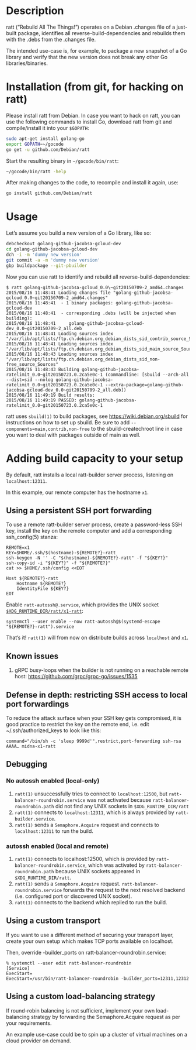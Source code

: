 # Description

ratt (“Rebuild All The Things!”) operates on a Debian .changes file of a just-built package, identifies all reverse-build-dependencies and rebuilds them with the .debs from the .changes file.

The intended use-case is, for example, to package a new snapshot of a Go library and verify that the new version does not break any other Go libraries/binaries.

# Installation (from git, for hacking on ratt)

Please install ratt from Debian. In case you want to hack on ratt, you can use the following commands to install Go, download ratt from git and compile/install it into your `$GOPATH`:

```bash
sudo apt-get install golang-go
export GOPATH=~/gocode
go get -u github.com/Debian/ratt
```

Start the resulting binary in `~/gocode/bin/ratt`:

```bash
~/gocode/bin/ratt -help
```

After making changes to the code, to recompile and install it again, use:

```bash
go install github.com/Debian/ratt
```

# Usage

Let’s assume you build a new version of a Go library, like so:

```bash
debcheckout golang-github-jacobsa-gcloud-dev
cd golang-github-jacobsa-gcloud-dev
dch -i -m 'dummy new version'
git commit -a -m 'dummy new version'
gbp buildpackage --git-pbuilder  
```

Now you can use ratt to identify and rebuild all reverse-build-dependencies:
```
$ ratt golang-github-jacobsa-gcloud_0.0\~git20150709-2_amd64.changes         
2015/08/16 11:48:41 Loading changes file "golang-github-jacobsa-gcloud_0.0~git20150709-2_amd64.changes"
2015/08/16 11:48:41  - 1 binary packages: golang-github-jacobsa-gcloud-dev
2015/08/16 11:48:41  - corresponding .debs (will be injected when building):
2015/08/16 11:48:41     golang-github-jacobsa-gcloud-dev_0.0~git20150709-2_all.deb
2015/08/16 11:48:41 Loading sources index "/var/lib/apt/lists/ftp.ch.debian.org_debian_dists_sid_contrib_source_Sources"
2015/08/16 11:48:41 Loading sources index "/var/lib/apt/lists/ftp.ch.debian.org_debian_dists_sid_main_source_Sources"
2015/08/16 11:48:43 Loading sources index "/var/lib/apt/lists/ftp.ch.debian.org_debian_dists_sid_non-free_source_Sources"
2015/08/16 11:48:43 Building golang-github-jacobsa-ratelimit_0.0~git20150723.0.2ca5e0c-1 (commandline: [sbuild --arch-all --dist=sid --nolog golang-github-jacobsa-ratelimit_0.0~git20150723.0.2ca5e0c-1 --extra-package=golang-github-jacobsa-gcloud-dev_0.0~git20150709-2_all.deb])
2015/08/16 11:49:19 Build results:
2015/08/16 11:49:19 PASSED: golang-github-jacobsa-ratelimit_0.0~git20150723.0.2ca5e0c-1
```

ratt uses `sbuild(1)` to build packages, see https://wiki.debian.org/sbuild for instructions on how to set up sbuild. Be sure to add `--components=main,contrib,non-free` to the sbuild-createchroot line in case you want to deal with packages outside of main as well.

# Adding build capacity to your setup

By default, ratt installs a local ratt-builder server process, listening on `localhost:12311`.

In this example, our remote computer has the hostname `x1`.

## Using a persistent SSH port forwarding

To use a remote ratt-builder server process, create a password-less SSH key,
install the key on the remote computer and add a corresponding ssh_config(5)
stanza:

```shell
REMOTE=x1
KEY=$HOME/.ssh/$(hostname)-${REMOTE?}-ratt
ssh-keygen -N '' -C "$(hostname)-${REMOTE?}-ratt" -f "${KEY?}"
ssh-copy-id -i "${KEY?}" -f "${REMOTE?}"
cat >> $HOME/.ssh/config <<EOT

Host ${REMOTE?}-ratt
	Hostname ${REMOTE?}
	IdentityFile ${KEY?}
EOT
```

Enable `ratt-autossh@.service`, which provides the UNIX socket [`$XDG_RUNTIME_DIR/ratt/x1-ratt`](https://manpages.debian.org/stretch/systemd/systemd.exec.5#ENVIRONMENT_VARIABLES_IN_SPAWNED_PROCESSES):

```shell
systemctl --user enable --now ratt-autossh@$(systemd-escape "${REMOTE?}-ratt").service
```

That’s it! `ratt(1)` will from now on distribute builds across `localhost` and `x1`.

## Known issues

1. gRPC busy-loops when the builder is not running on a reachable remote host: https://github.com/grpc/grpc-go/issues/1535

## Defense in depth: restricting SSH access to local port forwardings

To reduce the attack surface when your SSH key gets compromised, it is good practice to restrict the key on the remote end, i.e. edit ~/.ssh/authorized_keys to look like this:

```
command="/bin/sh -c 'sleep 9999d'",restrict,port-forwarding ssh-rsa AAAA… midna-x1-ratt
```

## Debugging

### No autossh enabled (local-only)

1. `ratt(1)` unsuccessfully tries to connect to `localhost:12500`, but `ratt-balancer-roundrobin.service` was not activated because `ratt-balancer-roundrobin.path` did not find any UNIX sockets in `$XDG_RUNTIME_DIR/ratt`
2. `ratt(1)` connects to `localhost:12311`, which is always provided by `ratt-builder.service`.
3. `ratt(1)` sends a `Semaphore.Acquire` request and connects to `localhost:12311` to run the build.

### autossh enabled (local and remote)

1. `ratt(1)` connects to localhost:12500, which is provided by `ratt-balancer-roundrobin.service`, which was activated by `ratt-balancer-roundrobin.path` because UNIX sockets appeared in `$XDG_RUNTIME_DIR/ratt`.
2. `ratt(1)` sends a `Semaphore.Acquire` request. `ratt-balancer-roundrobin.service` forwards the request to the next resolved backend (i.e. configured port or discovered UNIX socket).
3. `ratt(1)` connects to the backend which replied to run the build.

## Using a custom transport

If you want to use a different method of securing your transport layer, create
your own setup which makes TCP ports available on localhost.

Then, override -builder_ports on ratt-balancer-roundrobin.service:
```
% systemctl --user edit ratt-balancer-roundrobin
[Service]
ExecStart=
ExecStart=/usr/bin/ratt-balancer-roundrobin -builder_ports=12311,12312
```

## Using a custom load-balancing strategy

If round-robin balancing is not sufficient, implement your own load-balancing
strategy by forwarding the Semaphore.Acquire request as per your requirements.

An example use-case could be to spin up a cluster of virtual machines on a cloud
provider on demand.
